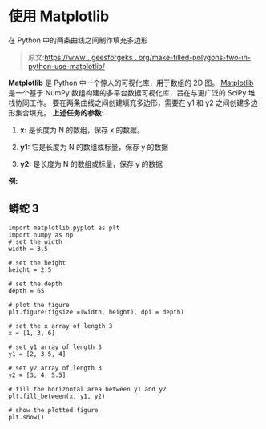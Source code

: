 # 使用 Matplotlib

在 Python 中的两条曲线之间制作填充多边形

> 原文:[https://www . geesforgeks . org/make-filled-polygons-two-in-python-use-matplotlib/](https://www.geeksforgeeks.org/make-filled-polygons-between-two-curves-in-python-using-matplotlib/)

**Matplotlib** 是 Python 中一个惊人的可视化库，用于数组的 2D 图。 [Matplotlib](http://geeksforgeeks.org/python-matplotlib-an-overview/) 是一个基于 NumPy 数组构建的多平台数据可视化库，旨在与更广泛的 SciPy 堆栈协同工作。
要在两条曲线之间创建填充多边形，需要在 y1 和 y2 之间创建多边形集合填充。
**上述任务的参数:**

1.  **x:** 是长度为 N 的数组，保存 x 的数据。

2.  **y1:** 它是长度为 N 的数组或标量，保存 y 的数据

3.  **y2:** 是长度为 N 的数组或标量，保存 y 的数据

**例:**

## 蟒蛇 3

```
import matplotlib.pyplot as plt
import numpy as np
# set the width
width = 3.5

# set the height
height = 2.5

# set the depth
depth = 65

# plot the figure
plt.figure(figsize =(width, height), dpi = depth)

# set the x array of length 3
x = [1, 3, 6]

# set y1 array of length 3
y1 = [2, 3.5, 4]

# set y2 array of length 3
y2 = [3, 4, 5.5]

# fill the horizontal area between y1 and y2
plt.fill_between(x, y1, y2)

# show the plotted figure
plt.show()
```